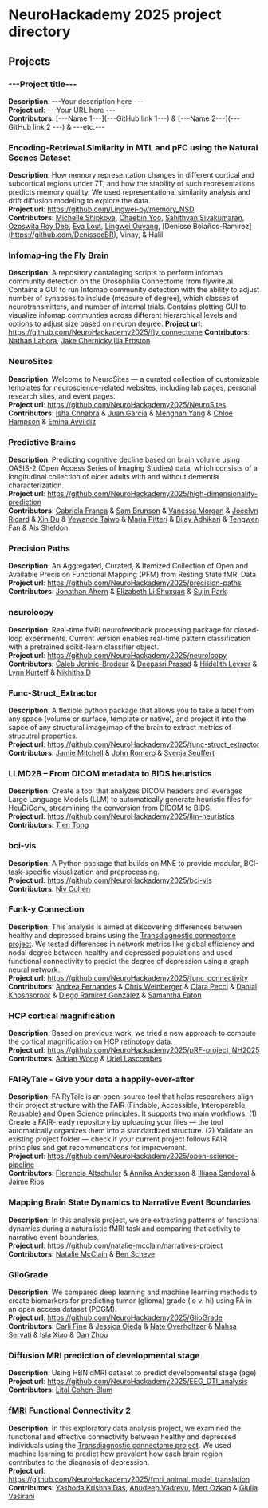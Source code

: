 # NeuroHackademy 2025 project directory

## Projects

<!-- 
INSTRUCTIONS: COPY THE EXAMPLE BELOW AND REPLACE ALL THE ITEMS BETWEEN TRIPLE-DASHES ("---") WITH YOUR PROJECT INFORMATION 
-->

### ---Project title---
**Description**: ---Your description here ---  \
**Project url**: ---Your URL here --- \
**Contributors**: [---Name 1---](---GitHub link 1---) & [---Name 2---](---GitHub link 2 ---) & ---etc.---

<!-- -->

### Encoding-Retrieval Similarity in MTL and pFC using the Natural Scenes Dataset
**Description**: How memory representation changes in different cortical and subcortical regions under 7T, and how the stability of such representations predicts memory quality. We used representational similarity analysis and drift diffusion modeling to explore the data.  \
**Project url**: https://github.com/Lingwei-oy/memory_NSD \
**Contributors**: [Michelle Shipkova](https://github.com/MShipkova), [Chaebin Yoo](https://github.com/ChaebinKYoo), [Sahithyan Sivakumaran](https://github.com/Sahithyan-S), [Ozoswita Roy Deb](https://github.com/Ozoswita15), [Eva Lout](https://github.com/evaloutc), [Lingwei Ouyang](https://github.com/Lingwei-oy), [Denisse Bolaños-Ramirez] (https://github.com/DenisseeBR), Vinay, & Halil

### Infomap-ing the Fly Brain
**Description**: A repository containging scripts to perform infomap community detection on the Drosophilia Connectome from flywire.ai. Contains a GUI to run Infomap community detection with the ability to adjust number of synapses to include (measure of degree), which classes of neurotransmitters, and number of internal trials. Contains plotting GUI to visualize infomap communties across different hierarchical levels and options to adjust size based on neuron degree.
**Project url**: https://github.com/NeuroHackademy2025/fly_connectome
**Contributors**: [Nathan Labora](https://github.com/nathanlabora), [Jake Chernicky](https://github.com/jakeicky),[Ilia Ernston](https://github.com/ilyaernston)

### NeuroSites
**Description**: Welcome to NeuroSites — a curated collection of customizable templates for neuroscience-related websites, including lab pages, personal research sites, and event pages. \
**Project url**: https://github.com/NeuroHackademy2025/NeuroSites \
**Contributors**: [Isha Chhabra](https://github.com/ishachhabra1) & [Juan Garcia](https://github.com/Jupablo93) & [Menghan Yang](https://github.com/Menghan-Yang) & [Chloe Hampson](https://github.com/chlohamp) & [Emina Ayyildiz](https://github.com/eminaayyildiz) 

### Predictive Brains
**Description**: Predicting cognitive decline based on brain volume using OASIS-2 (Open Access Series of Imaging Studies) data, which consists of a longitudinal collection of older adults with and without dementia characterization. \
**Project url**: https://github.com/NeuroHackademy2025/high-dimensionality-prediction  \
**Contributors**: [Gabriela Franca](https://github.com/GabrielaFranca) & [Sam Brunson](https://github.com/brunsons98) & [Vanessa Morgan](https://github.com/vanessatmorgan) & 
[Jocelyn Ricard](https://github.com/ricardjocelyn) & [Xin Du](https://github.com/NotDX) & [Yewande Taiwo](https://github.com/ytaiwo) & [Maria Pitteri](https://github.com/mariacpitteri) & [Bijay Adhikari](https://github.com/bjayadikari) & [Tengwen Fan](https://github.com/tengwenfan) & [Ais Sheldon](https://github.com/ais-sheldon)  

### Precision Paths
**Description**: An Aggregated, Curated, & Itemized Collection of Open and Available Precision Functional Mapping (PFM) from Resting State fMRI Data \
**Project url**: https://github.com/NeuroHackademy2025/precision-paths \
**Contributors**: [Jonathan Ahern](https://github.com/j0n-a) & [Elizabeth Li Shuxuan](https://github.com/elizabeth-li-shuxuan) & [Sujin Park](https://github.com/suezaan)

### neuroloopy
**Description**: Real-time fMRI neurofeedback processing package for closed-loop experiments. Current version enables real-time pattern classification with a pretrained scikit-learn classifier object. \
**Project url**: https://github.com/NeuroHackademy2025/neuroloopy  \
**Contributors**: [Caleb Jerinic-Brodeur](https://github.com/cjerinic) & [Deepasri Prasad](https://github.com/prasadee) & [Hildelith Leyser](https://github.com/hildieleyser) & [Lynn Kurteff](https://github.com/kurteff) & [Nikhitha D](https://github.com/NikhithaD26)

### Func-Struct_Extractor
**Description**: A flexible python package that allows you to take a label from any space (volume or surface, template or native), and project it into the sapce of any structural image/map of the brain to extract metrics of strucutral properties. \
**Project url**: https://github.com/NeuroHackademy2025/func-struct_extractor \
**Contributors**: [Jamie Mitchell](https://github.com/jamielmitchell) & [John Romero](https://github.com/johndromero) & [Svenja Seuffert](https://github.com/svenjaseuffert)

### LLMD2B – From DICOM metadata to BIDS heuristics
**Description**: Create a tool that analyzes DICOM headers and leverages Large Language Models (LLM) to automatically generate heuristic files for HeuDiConv, streamlining the conversion from DICOM to BIDS.  \
**Project url**: https://github.com/NeuroHackademy2025/llm-heuristics \
**Contributors**: [Tien Tong](https://github.com/tien-tong)

### bci-vis
**Description**: A Python package that builds on MNE to provide modular, BCI-task-specific visualization and preprocessing.  \
**Project url**: https://github.com/NeuroHackademy2025/bci-vis \
**Contributors**: [Niv Cohen](https://github.com/nivco360)

### Funk-y Connection
**Description**: This analysis is aimed at discovering differences between healthy and depressed brains using the [Transdiagnostic connectome project](https://openneuro.org/datasets/ds005237/versions/1.1.3). We tested differences in network metrics like global efficiency and nodal degree between healthy and depressed populations and used functional connectivity to predict the degree of depression using a graph neural network.   \
**Project url**: https://github.com/NeuroHackademy2025/func_connectivity \
**Contributors**: [Andrea Fernandes](https://github.com/a-ferfer) & [Chris Weinberger](https://github.com/chris-weinberger) & [Clara Pecci](https://github.com/clarapecci) & [Danial Khoshsoroor](https://github.com/Danialkh96) & [Diego Ramirez Gonzalez](https://github.com/diramigo) & [Samantha Eaton](https://github.com/SamanthasCodes) 

### HCP cortical magnification
**Description**: Based on previous work, we tried a new approach to compute the cortical magnification on HCP retinotopy data. \
**Project url**: https://github.com/NeuroHackademy2025/pRF-project_NH2025 \
**Contributors**: [Adrian Wong](https://github.com/adrianwong111) & [Uriel Lascombes](https://github.com/ulascombes)

### FAIRyTale - Give your data a happily-ever-after
**Description**: FAIRyTale is an open-source tool that helps researchers align their project structure with the FAIR (Findable, Accessible, Interoperable, Reusable) and Open Science principles. It supports two main workflows: (1) Create a FAIR-ready repository by uploading your files — the tool automatically organizes them into a standardized structure. (2) Validate an existing project folder — check if your current project follows FAIR principles and get recommendations for improvement. \
**Project url**: https://github.com/NeuroHackademy2025/open-science-pipeline \
**Contributors**: [Florencia Altschuler](https://github.com/florenciaaltschuler) & [Annika Andersson](https://github.com/Ahandersson) & [Illiana Sandoval](https://github.com/Iliana060996) & [Jaime Rios](https://github.com/Rios-Jaime)

### Mapping Brain State Dynamics to Narrative Event Boundaries
**Description**: In this analysis project, we are extracting patterns of functional dynamics during a naturalistic fMRI task and comparing that activity to narrative event boundaries.  \
**Project url**: https://github.com/natalie-mcclain/narratives-project \
**Contributors**: [Natalie McClain](https://github.com/natalie-mcclain) & [Ben Scheve](https://github.com/bfscheve)

### GlioGrade
**Description**: We compared deep learning and machine learning methods to create biomarkers for predicting tumor (glioma) grade (lo v. hi) using FA in an open access dataset (PDGM).\
**Project url**: https://github.com/NeuroHackademy2025/GlioGrade \
**Contributors**: [Carli Fine](https://github.com/cdfine) & [Jessica Ojeda](https://github.com/jo99-psych) & [Nate Overholtzer](https://github.com/nateoverholtzer) & [Mahsa Servati](https://github.com/mservati) & [Isla Xiao](https://github.com/islaxiao01) & [Dan Zhou](https://github.com/danzh07)

### Diffusion MRI prediction of developmental stage
**Description**: Using HBN dMRI dataset to predict developmental stage (age)  \
**Project url**: https://github.com/NeuroHackademy2025/EEG_DTI_analysis \
**Contributors**: [Lital Cohen-Blum](https://github.com/litalcohen88) 

### fMRI Functional Connectivity 2
**Description**: In this exploratory data analysis project, we examined the functional and effective connectivity between healthy and depressed individuals using the [Transdiagnostic connectome project](https://openneuro.org/datasets/ds005237/versions/1.1.3). We used machine learning to predict how prevalent how each brain region contributes to the diagnosis of depression. \
**Project url**: https://github.com/NeuroHackademy2025/fmri_animal_model_translation \
**Contributors**: [Yashoda Krishna Das](https://github.com/Ykd-stat24), [Anudeep Vadrevu](https://github.com/Anudeep2205), [Mert Ozkan](https://github.com/mert-ozkan) & [Giulia Vasirani](https://github.com/Vassy-neuro/)


